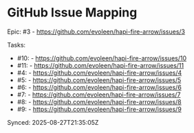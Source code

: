 # GitHub Issue Mapping

Epic: #3 - https://github.com/evoleen/hapi-fire-arrow/issues/3

Tasks:
- #10:  - https://github.com/evoleen/hapi-fire-arrow/issues/10
- #11:  - https://github.com/evoleen/hapi-fire-arrow/issues/11
- #4:  - https://github.com/evoleen/hapi-fire-arrow/issues/4
- #5:  - https://github.com/evoleen/hapi-fire-arrow/issues/5
- #6:  - https://github.com/evoleen/hapi-fire-arrow/issues/6
- #7:  - https://github.com/evoleen/hapi-fire-arrow/issues/7
- #8:  - https://github.com/evoleen/hapi-fire-arrow/issues/8
- #9:  - https://github.com/evoleen/hapi-fire-arrow/issues/9

Synced: 2025-08-27T21:35:05Z
